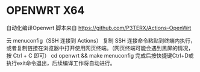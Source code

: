 # OPENWRT X64 #
自动化编译Openwrt
脚本来自 https://github.com/P3TERX/Actions-OpenWrt

云 menuconfig（SSH 连接到 Actions）
复制 SSH 连接命令粘贴到终端内执行，或者复制链接在浏览器中打开使用网页终端。（网页终端可能会遇到黑屏的情况，按 Ctrl + C 即可）
cd openwrt && make menuconfig
完成后按快捷键Ctrl+D或执行exit命令退出，后续编译工作将自动进行。
